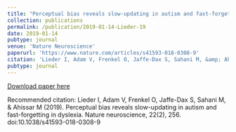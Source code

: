 ```yaml
---
title: "Perceptual bias reveals slow-updating in autism and fast-forgetting in dyslexia"
collection: publications
permalink: /publication/2019-01-14-Lieder-19
date: 2019-01-14
pubtype: journal
venue: 'Nature Neuroscience'
paperurl: 'https://www.nature.com/articles/s41593-018-0308-9'
citation: 'Lieder I, Adam V, Frenkel O, Jaffe-Dax S, Sahani M, &amp; Ahissar M (2019). Perceptual bias reveals slow-updating in autism and fast-forgetting in dyslexia. Nature neuroscience, 22(2), 256. doi:10.1038/s41593-018-0308-9'
pubtype: journal
---
```


<a href='https://www.nature.com/articles/s41593-018-0308-9'>Download paper here</a>

Recommended citation: Lieder I, Adam V, Frenkel O, Jaffe-Dax S, Sahani M, & Ahissar M (2019). Perceptual bias reveals slow-updating in autism and fast-forgetting in dyslexia. Nature neuroscience, 22(2), 256. doi:10.1038/s41593-018-0308-9